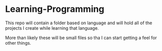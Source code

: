 # Learning-Programming
This repo will contain a folder based on language and will hold all of the projects I create while learning that language.

More than likely these will be small files so tha I can start getting a feel for other things.
